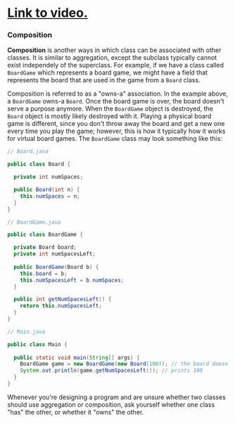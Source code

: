 # [Link to video.](TODO)


### Composition

**Composition** is another ways in which class can be associated with other classes. It is similar to aggregation, except the subclass typically cannot exist independely of the superclass. For example, if we have a class called `BoardGame` which represents a board game, we might have a field that represents the board that are used in the game from a `Board` class.

Composition is referred to as a "owns-a" association. In the example above, a `BoardGame` owns-a `Board`. Once the board game is over, the board doesn't serve a purpose anymore.  When the `BoardGame` object is destroyed, the `Board` object is mostly likely destroyed with it. Playing a physical board game is different, since you don't throw away the board and get a new one every time you play the game; however, this is how it typically how it works for virtual board games. The `BoardGame` class may look something like this:

```java
// Board.java

public class Board {

  private int numSpaces;

  public Board(int n) {
    this.numSpaces = n;
  }
}
```

```java
// BoardGame.java

public class BoardGame {

  private Board board;
  private int numSpacesLeft;
  
  public BoardGame(Board b) {
    this.board = b;
    this.numSpacesLeft = b.numSpaces;
  }

  public int getNumSpacesLeft() {
    return this.numSpacesLeft;
  }
}
```


```java
// Main.java

public class Main {
  
  public static void main(String[] args) {
    BoardGame game = new BoardGame(new Board(100)); // the board doesn't get saved to be used after the board game
    System.out.println(game.getNumSpacesLeft()); // prints 100
  }
}
```

Whenever you're designing a program and are unsure whether two classes should use aggregation or composition, ask yourself whether one class "has" the other, or whether it "owns" the other.

